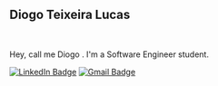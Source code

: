 <h2>Diogo Teixeira Lucas</h2>

</br>

Hey, call me Diogo . I'm a Software Engineer student.

[![LinkedIn Badge](https://img.shields.io/badge/linkedin--%2300EBEB?color=cdb89d&style=for-the-badge&logo=linkedin&logoColor=#cdb89d)](https://linkedin.com/in/diogolucasz)
[![Gmail Badge](https://img.shields.io/badge/gmail--%2300EBEB?color=cdb89d&style=for-the-badge&logo=linkedin&logoColor=#cdb89d)](mailto:diogoteixeiralucas@gmail.com)


<!--
**diogolucasz/diogolucasz** is a ✨ _special_ ✨ repository because its `README.md` (this file) appears on your GitHub profile.

Here are some ideas to get you started:

- 🔭 I’m currently working on ...
- 🌱 I’m currently learning ...
- 👯 I’m looking to collaborate on ...
- 🤔 I’m looking for help with ...
- 💬 Ask me about ...
- 📫 How to reach me: ...
- 😄 Pronouns: ...
- ⚡ Fun fact: ...
-->
